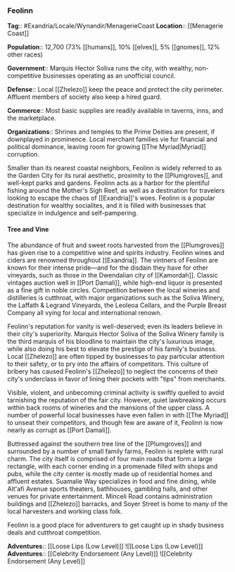 ### Feolinn
**Tag**:: #Exandria/Locale/Wynandir/MenagerieCoast
**Location**:: [[Menagerie Coast]]

**Population**:: 12,700 (73% [[humans]], 10% [[elves]], 5% [[gnomes]], 12% other races)

**Government**:: Marquis Hector Soliva runs the city, with wealthy, non-competitive businesses operating as an unofficial council.

**Defense**:: Local [[Zhelezo]] keep the peace and protect the city perimeter. Affluent members of society also keep a hired guard.

**Commerce**:: Most basic supplies are readily available in taverns, inns, and the marketplace.

**Organizations**:: Shrines and temples to the Prime Deities are present, if downplayed in prominence. Local merchant families vie for financial and political dominance, leaving room for growing [[The Myriad|Myriad]] corruption.

Smaller than its nearest coastal neighbors, Feolinn is widely referred to as the Garden City for its rural aesthetic, proximity to the [[Plumgroves]], and well-kept parks and gardens. Feolinn acts as a harbor for the plentiful fishing around the Mother's Sigh Reef, as well as a destination for travelers looking to escape the chaos of [[Exandria]]'s woes. Feolinn is a popular destination for wealthy socialites, and it is filled with businesses that specialize in indulgence and self-pampering.

#### Tree and Vine

The abundance of fruit and sweet roots harvested from the [[Plumgroves]] has given rise to a competitive wine and spirits industry. Feolinn wines and ciders are renowned throughout [[Exandria]]. The vintners of Feolinn are known for their intense pride—and for the disdain they have for other vineyards, such as those in the Dwendalian city of [[Kamordah]]. Classic vintages auction well in [[Port Damali]], while high-end liquor is presented as a fine gift in noble circles. Competition between the local wineries and distilleries is cutthroat, with major organizations such as the Soliva Winery, the Laffath & Legrand Vineyards, the Leoleoa Cellars, and the Purple Breast Company all vying for local and international renown.

Feolinn's reputation for vanity is well-deserved; even its leaders believe in their city's superiority. Marquis Hector Soliva of the Soliva Winery family is the third marquis of his bloodline to maintain the city's luxurious image, while also doing his best to elevate the prestige of his family's business. Local [[Zhelezo]] are often tipped by businesses to pay particular attention to their safety, or to pry into the affairs of competitors. This culture of bribery has caused Feolinn's [[Zhelezo]] to neglect the concerns of their city's underclass in favor of lining their pockets with "tips" from merchants.

Visible, violent, and unbecoming criminal activity is swiftly quelled to avoid tarnishing the reputation of the fair city. However, quiet lawbreaking occurs within back rooms of wineries and the mansions of the upper class. A number of powerful local businesses have even fallen in with [[The Myriad]] to unseat their competitors, and though few are aware of it, Feolinn is now nearly as corrupt as [[Port Damali]].

Buttressed against the southern tree line of the [[Plumgroves]] and surrounded by a number of small family farms, Feolinn is replete with rural charm. The city itself is comprised of four main roads that form a large rectangle, with each corner ending in a promenade filled with shops and pubs, while the city center is mostly made up of residential homes and affluent estates. Suamalie Way specializes in food and fine dining, while Alt'afi Avenue sports theaters, bathhouses, gambling halls, and other venues for private entertainment. Minceli Road contains administration buildings and [[Zhelezo]] barracks, and Soyer Street is home to many of the local harvesters and working class folk.

Feolinn is a good place for adventurers to get caught up in shady business deals and cutthroat competition.

**Adventures**:: [[Loose Lips (Low Level)]]
![[Loose Lips (Low Level)]]
**Adventures**:: [[Celebrity Endorsement (Any Level)]]
![[Celebrity Endorsement (Any Level)]]